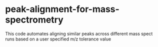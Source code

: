 # peak-alignment-for-mass-spectrometry
This code automates aligning similar peaks across different mass spect runs based on a user specified m/z tolerance value
